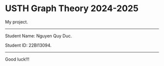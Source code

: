 # USTH Graph Theory 2024-2025

My project.

---

Student Name: Nguyen Quy Duc.

Student ID: 22BI13094.

---

Good luck!!!